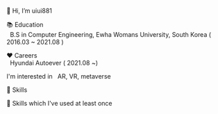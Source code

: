 👋 Hi, I’m uiui881

📚 Education<br>
     &nbsp; B.S in Computer Engineering, Ewha Womans University, South Korea ( 2016.03 ~ 2021.08 )

❤️ Careers<br>
     &nbsp; Hyundai Autoever ( 2021.08 ~)
   
   
I'm interested in
     &nbsp; AR, VR, metaverse

💪 Skills
<br>

💪 Skills which I've used at least once
